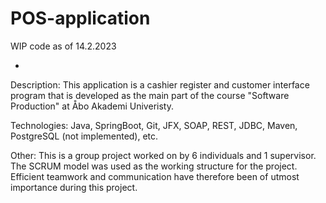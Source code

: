 # POS-application

WIP code as of 14.2.2023

-

Description: This application is a cashier register and customer interface program that is developed as the main part of the course "Software Production" at Åbo Akademi Univeristy.

Technologies: Java, SpringBoot, Git, JFX, SOAP, REST, JDBC, Maven, PostgreSQL (not implemented), etc.

Other: This is a group project worked on by 6 individuals and 1 supervisor. The SCRUM model was used as the working structure for the project. Efficient teamwork and communication have therefore been of utmost importance during this project.

